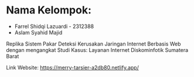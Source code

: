 # Nama Kelompok:
- Farrel Shidqi Lazuardi - 2312388
- Aslam Syahid Majid

Replika Sistem Pakar Deteksi Kerusakan Jaringan Internet Berbasis Web dengan mengangkat Studi Kasus: Layanan Internet Diskominfotik Sumatera Barat

Link Website: https://merry-tarsier-a2db80.netlify.app/
